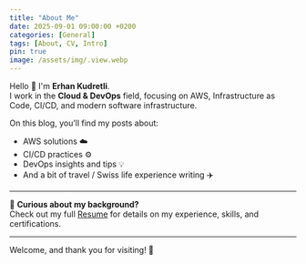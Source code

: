 ```yaml
---
title: "About Me"
date: 2025-09-01 09:00:00 +0200
categories: [General]
tags: [About, CV, Intro]
pin: true
image: /assets/img/.view.webp
---
```



Hello 👋 I'm **Erhan Kudretli**.  
I work in the **Cloud & DevOps** field, focusing on AWS, Infrastructure as Code, CI/CD, and modern software infrastructure.  

On this blog, you’ll find my posts about:  
- AWS solutions ☁️  
- CI/CD practices ⚙️  
- DevOps insights and tips 💡  
- And a bit of travel / Swiss life experience writing ✈️  

---

📄 **Curious about my background?**  
Check out my full [Resume](/about-me/) for details on my experience, skills, and certifications.  

---

Welcome, and thank you for visiting! 🚀


